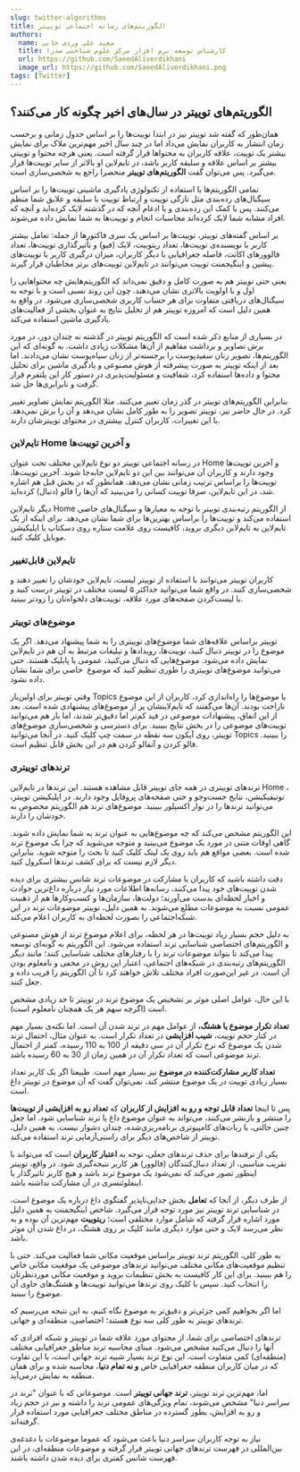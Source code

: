 ```yaml
---
slug: twitter-algorithms
title: الگوریتم‌های رسانه اجتماعی توییتر
authors:
  name: سعید علی وردی خانی
  title: کارشناس توسعه نرم افزار مرکز علوم شناختی صدرا
  url: https://github.com/SaeedAliverdikhani 
  image_url: https://github.com/SaeedAliverdikhani.png
tags: [Twitter]
---
```


## الگوریتم‌های توییتر در سال‌های اخیر چگونه کار می‌کنند؟

همان‌طور که گفته شد توییتر نیز در ابتدا توییت‌ها را بر اساس جدول زمانی و برحسب زمان انتشار به کاربران نمایش می‌داد اما در چند سال اخیر مهم‌ترین ملاک برای نمایش بیشتر یک توییت، علاقه کاربران به محتواها قرار گرفته است. یعنی هرچه محتوا و توییتی بیشتر بر اساس علاقه و سلیقه کاربر باشد، در تایم‌لاین او بالاتر از سایر توییت‌ها قرار می‌گیرد. پس می‌توان گفت **الگوریتم‌های توییتر** منحصرا راجع به شخصی‌سازی است.

تمامی الگوریتم‌ها با استفاده از تکنولوژی یادگیری ماشینی توییت‌ها را بر اساس سیگنال‌های رده‌بندی مثل تازگی توییت و ارتباط توییت با سلیقه و علایق شما منظم می‌کنند. پس با کمک این رده‌بندی و با ادغام آنچه که در گذشته لایک کرده‌اید و آنچه که افراد مشابه شما لایک کرده‌اند محاسبات انجام و توییت‌ها به شما نمایش داده می‌شوند.

بر اساس گفته‌های توییتر، توییت‌ها بر اساس یک سری فاکتور‌ها از جمله: تعامل بیشتر کاربر با نویسنده‌ی توییت‌ها، تعداد ریتوییت، لایک (فیو) و تأثیرگذاری توییت‌ها، تعداد فالوور‌های اکانت، فاصله جغرافیایی با دیگر کاربران، میزان درگیری کاربر با توییت‌های پیشین و اینگیجمنت توییت می‌توانند در تایم‌لاین توییت‌های برتر مخاطبان قرار گیرند.

یعنی حتی توییتر هم به صورت کامل و دقیق نمی‌داند که الگوریتم‌هایش چه محتواهایی را اول و با اولویت بالاتری نشان می‌دهند. چون این روند نسبی است و با توجه به سیگنال‌های دریافتی متفاوت برای هر حساب کاربری شخصی‌سازی می‌شود. در واقع به همین دلیل است که امروزه توییتر هم از تحلیل نتایج به عنوان بخشی از فعالیت‌های یادگیری ماشین استفاده می‌کند.

در بسیاری از منابع ذکر شده است که الگوریتم‌‌ توییتر در گذشته نه چندان دور، در مورد برش تصاویر و برداشت مفاهیم از آن‌ها مشکلات زیادی داشت. به گونه‌ای که این الگوریتم‌ها، تصویر زنان سفیدپوست را برجسته‌تر از زنان سیاه‌پوست نشان می‌دادند. اما بعد از اینکه توییتر به صورت پیشرفته از هوش مصنوعی و یادگیری ماشین برای تحلیل محتوا و داده‌ها استفاده کرد، شفافیت و مسئولیت‌پذیری در دستور کار این پلتفرم قرار گرفت و نابرابری‌ها حل شد.

بنابراین الگوریتم‌های توییتر در گذر زمان تغییر می‌کنند. مثلا الگوریتم نمایش تصاویر تغییر کرد. در حال حاضر نیز، توییتر تصویر را به طور کامل نشان می‌دهد و آن را برش نمی‌دهد. با این تغییرات، کاربران کنترل بیشتری در محتوای توییترشان دارند.

  

### تایم‌لاین Home و آخرین توییت‌ها

در رسانه اجتماعی توییتر دو نوع تایم‌لاین مختلف تحت عنوان Home و آخرین توییت‌ها وجود دارند و کاربران آن می‌توانند بین این دو تایم‌لاین جابه‌جا شوند. آخرین توییت‌ها، توییت‌ها را براساس ترتیب زمانی نشان می‌دهد. همانطور که در بخش قبل هم اشاره شد، در این تایم‌لاین، صرفا توییت‌ کسانی را می‌بینید که آن‌ها را فالو (دنبال) کرده‌اید.

دیگر تایم‌لاین Home از الگوریتم رتبه‌بندی توییتر با توجه به معیارها و سیگنال‌های خاصی استفاده می‌کند و توییت‌ها را براساس بهترین‌ها برای شما نشان می‌دهد. برای اینکه از یک تایم‌لاین به تایم‌لاین دیگری بروید، کافیست روی علامت ستاره روی دسکتاپ یا اپلیکیشن موبایل کلیک کنید.

### تایم‌لاین قابل‌تغییر

کاربران توییتر می‌توانند با استفاده از توییتر لیست، تایم‌لاین خودشان را تغییر دهند و شخصی‌سازی کنند. در واقع شما می‌توانید حداکثر ۵ لیست مختلف در توییتر درست کنید و با لیست‌کردن صفحه‌های مورد علاقه، توییت‌های دلخواه‌تان را زودتر ببینید.

  

### موضوع‌های توییتر

توییتر براساس علاقه‌های شما موضوع‌های توییتری را به شما پیشنهاد می‌دهد. اگر یک موضوع را در توییتر دنبال کنید، توییت‌ها، رویدادها و تبلیغات مرتبط به آن هم در تایم‌لاین نمایش داده می‌شود. موضوع‌هایی که دنبال می‌کنید، عمومی یا پابلیک هستند. حتی می‌توانید موضوع‌های توییتری را طوری تنظیم کنید که موضوع  خاصی برای شما نشان داده نشود.

وقتی توییتر برای اولین‌بار Topics یا موضوع‌ها را راه‌اندازی کرد، کاربران از این موضوع ناراحت بودند. آن‌ها می‌گفتند که تایم‌لاینشان پر از موضوع‌های پیشنهادی شده است. بعد از این اتفاق، پیشنهادات موضوعی در فید کم‌تر اما دقیق‌تر شدند، اما باز هم می‌توانید توییت‌های موضوعی را در بخش نتایج ببینید. برای دسترسی و شخصی‌سازی موضوع‌های توییتر، روی آیکون سه نقطه در سمت چپ کلیک کنید. در آنجا می‌توانید Topics را ببینید. فالو کردن و آنفالو کردن هم در این بخش قابل تنظیم است.

  

### ترندهای توییتری

ترندهای توییتری در همه جای توییتر قابل مشاهده هستند. این ترندها در تایم‌لاین Home ، نوتیفیکیشن، نتایج جست‌وجو و حتی صفحه‌های پروفایل وجود دارند. در اپلیکیشن توییتر، می‌توانید ترندها را در نوار اکسپلور ببینید. موضوع‌های ترند هم الگوریتم مخصوص به خودشان را دارند.

این الگوریتم مشخص می‌کند که چه موضوع‌هایی به عنوان ترند به شما نمایش داده شوند. گاهی اوقات متنی در مورد یک موضوع می‌بینید و متوجه می‌شوید که چرا یک موضوع ترند شده است. بعضی مواقع هم باید روی یک لینک کلیک کنید تا بحث را متوجه شوید. بنابراین دیگر لازم نیست که برای کشف ترندها اسکرول کنید.

دقت داشته باشید که کاربران با مشارکت در موضوعات ترند شانس بیشتری برای دیده شدن توییت‌های خود پیدا می‌کنند، رسانه‌ها اطلاعات مورد نیاز درباره داغ‌ترین حوادث و اخبار لحظه‌ای بدست می‌آورند؛ دولت‌ها، سازمان‌ها و کسب‌وکارها هم از ذهنیت عمومی نسبت به موضوعات مطلع می‌شوند. به همین دلیل، توییتر موضوعات ترند در این شبکه‌اجتماعی را بصورت لحظه‌ای به کاربران اعلام می‌کند.

به دلیل حجم بسیار زیاد توییت‌ها در هر لحظه، برای اعلام موضوع ترند از هوش مصنوعی و الگوریتم‌های اختصاصی شناسایی ترند استفاده می‌شود. این الگوریتم به گونه‌ای توسعه پیدا می‌کند تا بتواند موضوعات ترند را با رفتارهای مختلف شناسایی کنند؛ مانند دیگر الگوریتم‌های رتبه‌بندی در شبکه‌های اجتماعی، اعتبار این روش در مخفی و نامعلوم بودن آن است. در غیر این‌صورت افراد مختلف تلاش خواهند کرد تا آن الگوریتم را فریب داده و جعل کنند.

با این حال، عوامل اصلی موثر بر تشخیص یک موضوع ترند در توییتر تا حد زیادی مشخص است (اگرچه سهم هر یک همچنان نامعلوم است).

**تعداد تکرار موضوع یا هشتگ،** از عوامل مهم در ترند شدن آن است. اما نکته‌ی بسیار مهم در کنار حجم توییت، **شیب افزایشی** در تعداد تکرار است. به عنوان مثال، احتمال ترند شدن یک موضوع که نرخ تکرار آن در سی دقیقه از 100 به 110 رسیده، کمتر از احتمال ترند موضوعی است که تعداد تکرار آن در همین زمان از 30 به 60 رسیده باشد.

**تعداد کاربر مشارکت‌کننده** **در موضوع** نیز بسیار مهم است. طبیعتا اگر یک کاربر تعداد بسیار زیادی توییت در یک موضوع منتشر کند، نمی‌توان گفت که آن موضوع در توییتر داغ است.

پس تا اینجا **تعداد قابل توجه و رو به افزایش از کاربران** که **تعداد رو به افزایشی از توییت‌ها** را منتشر و بازنشر می‌کنند، می‌تواند به عنوان موضوع داغ یا ترند شناسایی شود. اما جعل چنین حالتی، با ربات‌های کامپیوتری برنامه‌ریزی‌شده، چندان دشوار نیست. به همین دلیل، توییتر از شاخص‌های دیگر برای راستی‌آزمایی ترند استفاده می‌کند.

یکی از ترفندها برای حذف ترندهای جعلی، توجه به **اعتبار کاربران** است که می‌تواند با تقریب مناسبی، از تعداد دنبال‌کنندگان (فالوور) هر کاربر نتیجه‌گیری شود. در واقع، توییتر اینطور تصور می‌کند که نمی‌شود یک موضوع ترند باشد و هیچ کاربر تاثیرگذار یا اینفلوئنسری در آن مشارکت نداشته باشد.

از طرف دیگر، از آنجا که **تعامل** بخش جدایی‌ناپذیر گفتگوی داغ درباره یک موضوع است، در شناسایی ترند توییتر نیز مورد توجه قرار می‌گیرد. شاخص اینگیجمنت به همین دلیل مورد اشاره قرار گرفته که شامل موارد مختلفی است؛ **ریتوییت** مهم‌ترین آن بوده و به نظر می‌رسد لایک و حتی موارد دیگری مانند کلیک بر روی هشتگ، در داغ شدن آن موثر باشد.

به طور کلی، الگوریتم ترند توییتر براساس موقعیت مکانی شما فعالیت می‌کند. حتی با تنظیم موقعیت‌های مکانی مختلف می‌توانید ترندهای موضوعی یک موقعیت مکانی خاص را هم ببینید. برای این کار کافیست به بخش تنظیمات بروید و موقعیت مکانی موردنظرتان را انتخاب کنید. سپس با کلیک روی ترندها می‌توانید توییت‌ها و هشتگ‌های حاوی آن موضوع را ببینید.

اما اگر بخواهیم کمی جزئی‌تر و دقیق‌تر به موضوع نگاه کنیم، به این نتیجه می‌رسیم که ترندهای توییتر به طور کلی سه نوع هستند؛ اختصاصی، منطقه‌ای و جهانی.

ترندهای اختصاصی برای شما، از محتوای مورد علاقه شما در توییتر و شبکه افرادی که آنها را دنبال می‌کنید مشخص می‌شود. مبنای محاسبه ترند مناطق جغرافیایی مختلف (منطقه‌ای) کمی متفاوت است. این نوع ترند بسیار شبیه ترند جهانی است، با این تفاوت که در میان کاربران منطقه جغرافیایی خاص **و نه تمام دنیا**، محاسبه شده و برای همان منطقه به نمایش درمی‌آید.

اما، مهم‌ترین ترند توییتر، **ترند جهانی توییتر** است. موضوعاتی که با عنوان "ترند در سراسر دنیا" مشخص می‌شوند، تمام ویژگی‌های عمومی ترند را داشته و نیز در حجم زیاد و رو به افزایش، بطور گسترده در مناطق مختلف جغرافیایی مورد استفاده قرار گرفته‌اند.

نیاز به توجه کاربران سراسر دنیا باعث می‌شود که عموما موضوعات با دغدغه‌ی بین‌المللی در فهرست ترندهای جهانی توییتر قرار ‌گرفته و موضوعات منطقه‌ای، در این فهرست شانس کمتری برای دیده شدن داشته باشند.
